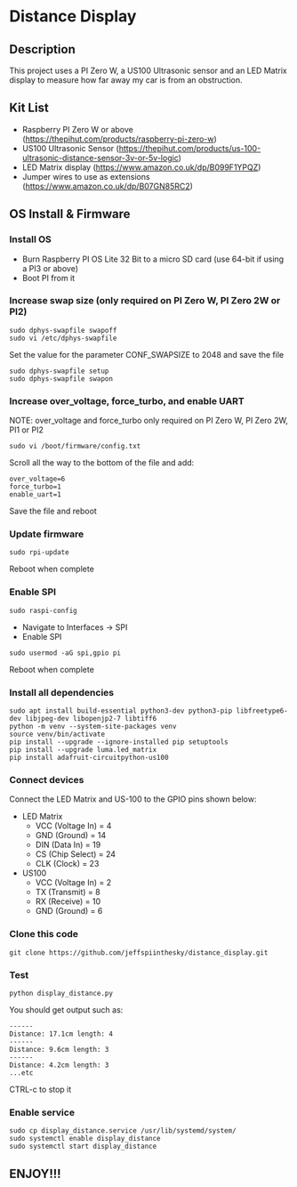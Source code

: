 # Distance Display
## Description
This project uses a PI Zero W, a US100 Ultrasonic sensor and an LED Matrix display to measure how far away my car is from an obstruction.

## Kit List
* Raspberry PI Zero W or above (https://thepihut.com/products/raspberry-pi-zero-w)
* US100 Ultrasonic Sensor (https://thepihut.com/products/us-100-ultrasonic-distance-sensor-3v-or-5v-logic)
* LED Matrix display (https://www.amazon.co.uk/dp/B099F1YPQZ)
* Jumper wires to use as extensions (https://www.amazon.co.uk/dp/B07GN85RC2)

## OS Install & Firmware
### Install OS
* Burn Raspberry PI OS Lite 32 Bit to a micro SD card (use 64-bit if using a PI3 or above)
* Boot PI from it
### Increase swap size (only required on PI Zero W, PI Zero 2W or PI2)
```
sudo dphys-swapfile swapoff
sudo vi /etc/dphys-swapfile
```
Set the value for the parameter CONF_SWAPSIZE to 2048 and save the file
```
sudo dphys-swapfile setup
sudo dphys-swapfile swapon
```
### Increase over_voltage, force_turbo, and enable UART
NOTE: over_voltage and force_turbo only required on PI Zero W, PI Zero 2W, PI1 or PI2
```
sudo vi /boot/firmware/config.txt
```
Scroll all  the way to the bottom of the file and add:
```
over_voltage=6
force_turbo=1
enable_uart=1
```
Save the file and reboot
### Update firmware
```
sudo rpi-update
```
Reboot when complete
### Enable SPI
```
sudo raspi-config
```
* Navigate to Interfaces -> SPI
* Enable SPI
```
sudo usermod -aG spi,gpio pi
```
Reboot when complete

### Install all dependencies
```
sudo apt install build-essential python3-dev python3-pip libfreetype6-dev libjpeg-dev libopenjp2-7 libtiff6
python -m venv --system-site-packages venv
source venv/bin/activate
pip install --upgrade --ignore-installed pip setuptools
pip install --upgrade luma.led_matrix
pip install adafruit-circuitpython-us100
```
### Connect devices
Connect the LED Matrix and US-100 to the GPIO pins shown below:
* LED Matrix
  * VCC (Voltage In) = 4
  * GND (Ground) = 14
  * DIN (Data In) = 19
  * CS (Chip Select) = 24
  * CLK (Clock) = 23
* US100
  * VCC (Voltage In) = 2
  * TX (Transmit) = 8
  * RX (Receive) = 10
  * GND (Ground) = 6
### Clone this code
```
git clone https://github.com/jeffspiinthesky/distance_display.git
```
### Test
```
python display_distance.py
```
You should get output such as:
```
------
Distance: 17.1cm length: 4
------
Distance: 9.6cm length: 3
------
Distance: 4.2cm length: 3
...etc
```
CTRL-c to stop it
### Enable service
```
sudo cp display_distance.service /usr/lib/systemd/system/
sudo systemctl enable display_distance
sudo systemctl start display_distance
```
## ENJOY!!!

